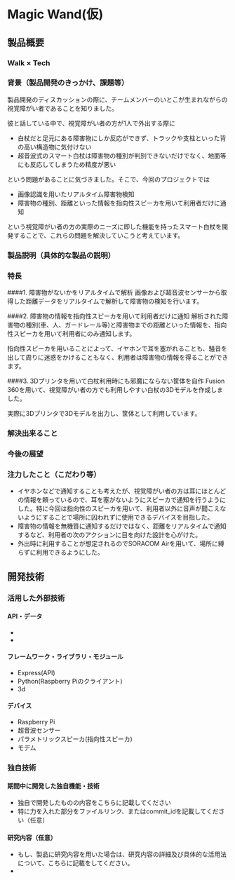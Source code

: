 # Magic Wand(仮)
## 製品概要
### Walk × Tech

### 背景（製品開発のきっかけ、課題等）
製品開発のディスカッションの際に、チームメンバーのいとこが生まれながらの視覚障がい者であることを知りました。

彼と話している中で、視覚障がい者の方が1人で外出する際に

* 白杖だと足元にある障害物にしか反応ができず、トラックや支柱といった背の高い構造物に気付けない
* 超音波式のスマート白杖は障害物の種別が判別できないだけでなく、地面等にも反応してしまうため精度が悪い

という問題があることに気づきました。そこで、今回のプロジェクトでは

* 画像認識を用いたリアルタイム障害物検知
* 障害物の種別、距離といった情報を指向性スピーカを用いて利用者だけに通知

という視覚障がい者の方の実際のニーズに即した機能を持ったスマート白杖を開発することで、これらの問題を解決していこうと考えています。

### 製品説明（具体的な製品の説明）
### 特長
####1. 障害物がないかをリアルタイムで解析
画像および超音波センサーから取得した距離データをリアルタイムで解析して障害物の検知を行います。

####2. 障害物の情報を指向性スピーカを用いて利用者だけに通知
解析された障害物の種別(車、人、ガードレール等)と障害物までの距離といった情報を、指向性スピーカを用いて利用者にのみ通知します。

指向性スピーカを用いることによって、イヤホンで耳を塞がれることも、騒音を出して周りに迷惑をかけることもなく、利用者は障害物の情報を得ることができます。

####3. 3Dプリンタを用いて白杖利用時にも邪魔にならない筐体を自作
Fusion 360を用いて、視覚障がい者の方でも利用しやすい白杖の3Dモデルを作成しました。

実際に3Dプリンタで3Dモデルを出力し、筐体として利用しています。

### 解決出来ること


### 今後の展望
### 注力したこと（こだわり等）
* イヤホンなどで通知することも考えたが、視覚障がい者の方は耳にほとんどの情報を頼っているので、耳を塞がないようにスピーカで通知を行うようにした。特に今回は指向性のスピーカを用いて、利用者以外に音声が聞こえないようにすることで場所に囚われずに使用できるデバイスを目指した。
* 障害物の情報を無機質に通知するだけではなく、距離をリアルタイムで通知するなど、利用者の次のアクションに目を向けた設計を心がけた。
* 外出時に利用することが想定されるのでSORACOM Airを用いて、場所に縛らずに利用できるようにした。

## 開発技術
### 活用した外部技術
#### API・データ
* 
* 

#### フレームワーク・ライブラリ・モジュール
* Express(API)
* Python(Raspberry Piのクライアント)
* 3d

#### デバイス
* Raspberry Pi
* 超音波センサー
* パラメトリックスピーカ(指向性スピーカ)
* モデム

### 独自技術
#### 期間中に開発した独自機能・技術
* 独自で開発したものの内容をこちらに記載してください
* 特に力を入れた部分をファイルリンク、またはcommit_idを記載してください（任意）

#### 研究内容（任意）
* もし、製品に研究内容を用いた場合は、研究内容の詳細及び具体的な活用法について、こちらに記載をしてください。
* 
